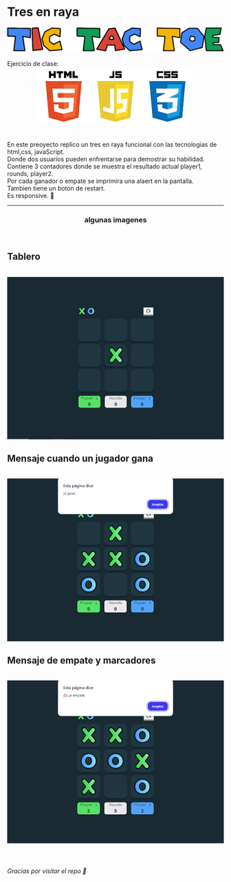 <h1>Tres en raya</h1>
<div align="center">
  <img src="img/banner.png" alt="titulo">
</div>
<br>
Ejercicio de clase: 
<br>
<div align="center">
  <img src="img/htmls_css_js-removebg-preview.png" alt="banner">
</div>

<br>

En este preoyecto replico un tres en raya funcional con las tecnologias de html,css, javaScript. <br>
Donde dos usuarios pueden enfrentarse para demostrar su habilidad.  <br>
Contiene 3 contadores donde se muestra el resultado actual player1, rounds, player2.  <br>
Por cada ganador o empate se imprimira una alaert en la pantalla. <br>
Tambien tiene un boton de restart.  <br>
Es responsive. 🧮

<hr>
<div align="center">
<h3>algunas imagenes </h3>  <br>
<h2 style="text-align: left;"> Tablero </h2>  <br>
  <img src="img/im1.png" alt="im1"> 
  <h2 style="text-align: left;"> Mensaje cuando un jugador gana </h2>  <br>
  <img src="img/im2.png" alt="im2">
  <h2 style="text-align: left;"> Mensaje de empate y marcadores </h2>  <br>
  <img src="img/im3.png" alt="im3">
</div>

  
<br>
<br>
<h6>Gracias por visitar el repo 🥳 </h6>
